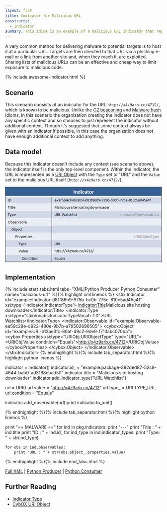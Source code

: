```yaml
---
layout: flat
title: Indicator for Malicious URL
constructs:
  - Indicator
summary: This idiom is an example of a malicious URL indicator that represents a URL and indicates that it's a delivery mechanism for a piece of malware.
---
```


A very common method for delivering malware to potential targets is to host it at a particular URL. Targets are then directed to that URL via a phishing e-mail or a link from another site and, when they reach it, are exploited. Sharing lists of malicious URLs can be an effective and cheap way to limit exposure to malicious code.

{% include awesome-indicator.html %}

## Scenario

This scenario consists of an indicator for the URL `http://x4z9arb.cn/4712/`, which is known to be malicious. Unlike the [C2 beaconing](../c2-indicator) and [Malware hash](../malware-hash) idioms, in this scenario the organization creating the indicator does not have any specific context and so chooses to just represent the indicator without additional context. Though it's suggested that some context always be given with an indicator if possible, in this case the organization does not have enough additional context to add anything.

## Data model

Because this indicator doesn't include any context (see scenario above), the indicator itself is the only top-level component. Within the indicator, the URL is represented as a [URI Object](/data-model/{{site.current_version}}/URIObj/URIObjectType) with the `Type` set to "URL" and the `Value` set to the malicious URL itself (`http://x4z9arb.cn/4712/`).

![URL Indicator Diagram](diagram.png)



## Implementation

{% include start_tabs.html tabs="XML|Python Producer|Python Consumer" name="malicious-url" %}{% highlight xml linenos %}
<stix:Indicator id="example:Indicator-d81f86b9-975b-bc0b-775e-810c5ad45a4f" xsi:type='indicator:IndicatorType'>
    <indicator:Title>Malicious site hosting downloader</indicator:Title>
    <indicator:Type xsi:type="stixVocabs:IndicatorTypeVocab-1.0">URL Watchlist</indicator:Type>
    <indicator:Observable id="example:Observable-ee59c28e-d922-480e-9b7b-a79502696505">
        <cybox:Object id="example:URI-b13ae3fc-80af-49c2-9de9-f713abc070ba">
            <cybox:Properties xsi:type="URIObj:URIObjectType" type="URL">
                <URIObj:Value condition="Equals">http://x4z9arb.cn/4712</URIObj:Value>
            </cybox:Properties>
        </cybox:Object>
    </indicator:Observable>
</stix:Indicator>
{% endhighlight %}{% include tab_separator.html %}{% highlight python linenos %}

indicator = Indicator()
indicator.id_ = "example:package-382ded87-52c9-4644-bab0-ad3168cbad50"
indicator.title = "Malicious site hosting downloader"
indicator.add_indicator_type("URL Watchlist")
    
url = URI()
url.value = "http://x4z9arb.cn/4712"
url.type_ =  URI.TYPE_URL
url.condition = "Equals"
    
indicator.add_observable(url)
print indicator.to_xml()

{% endhighlight %}{% include tab_separator.html %}{% highlight python linenos %}

print "== MALWARE =="
for ind in pkg.indicators:
    print "---"
    print "Title : " + ind.title
    print "ID : " + ind.id_
    for ind_type in ind.indicator_types:
        print "Type: " + str(ind_type)

    for obs in ind.observables:
        print "URL : " + str(obs.object_.properties.value)

{% endhighlight %}{% include end_tabs.html %}

[Full XML](indicator-for-malicious-url.xml) | [Python Producer](indicator-for-malicious-url_producer.py) | [Python Consumer](indicator-for-malicious-url_consumer.py)


## Further Reading

* [Indicator Type](/data-model/{{site.current_version}}/indicator/IndicatorType)
* [CybOX URI Object](/data-model/{{site.current_version}}/URIObj/URIObjectType)
